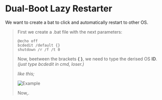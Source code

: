 # Dual-Boot Lazy Restarter
We want to create a bat to click and automatically restart to other OS.

> First we create a .bat file with the next parameters:
>
> ```
> @echo off
> bcdedit /default {}
> shutdown /r /f /t 0
> ```
>
> Now, beetween the brackets **{ }**, we need to type the derised OS **ID**.
> _(just type bcdedit in cmd, loser.)_
>
> _like this;_
> 
> ![Example](https://github.com/gzmatte/Dual-Boot/assets/117684932/04b9a821-99e3-4bb7-9242-3cf1bd5aec9d)
>
> Now,.
